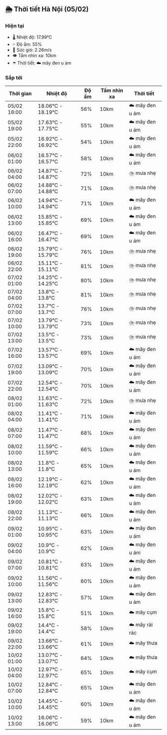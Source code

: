 ## 🌦️ Thời tiết Hà Nội (05/02)

### Hiện tại

- 🌡️ Nhiệt độ: 17.99℃
- 💦 Độ ẩm: 55%
- 💨 Sức gió: 2.26m/s
- 👁️ Tầm nhìn xa: 10km
- ☂️ Thời tiết: ☁️ mây đen u ám

### Sắp tới

| Thời gian | Nhiệt độ | Độ ẩm | Tầm nhìn xa | Thời tiết |
| --- | --- | --- | --- | --- |
| 05/02 16:00 | 18.06℃ - 18.19℃ | 56% | 10km | ☁️ mây đen u ám |
| 05/02 19:00 | 17.63℃ - 17.75℃ | 55% | 10km | ☁️ mây đen u ám |
| 05/02 22:00 | 16.92℃ - 16.92℃ | 54% | 10km | ☁️ mây đen u ám |
| 06/02 01:00 | 16.57℃ - 16.57℃ | 58% | 10km | ☁️ mây đen u ám |
| 06/02 04:00 | 14.87℃ - 14.87℃ | 72% | 10km | ⛈️ mưa nhẹ |
| 06/02 07:00 | 14.88℃ - 14.88℃ | 71% | 10km | ⛈️ mưa nhẹ |
| 06/02 10:00 | 14.94℃ - 14.94℃ | 71% | 10km | ☁️ mây đen u ám |
| 06/02 13:00 | 15.85℃ - 15.85℃ | 69% | 10km | ☁️ mây đen u ám |
| 06/02 16:00 | 16.47℃ - 16.47℃ | 69% | 10km | ☁️ mây đen u ám |
| 06/02 19:00 | 15.79℃ - 15.79℃ | 76% | 10km | ⛈️ mưa nhẹ |
| 06/02 22:00 | 15.11℃ - 15.11℃ | 81% | 10km | ⛈️ mưa nhẹ |
| 07/02 01:00 | 14.25℃ - 14.25℃ | 80% | 10km | ⛈️ mưa nhẹ |
| 07/02 04:00 | 13.8℃ - 13.8℃ | 81% | 10km | ⛈️ mưa nhẹ |
| 07/02 07:00 | 13.7℃ - 13.7℃ | 76% | 10km | ⛈️ mưa nhẹ |
| 07/02 10:00 | 13.79℃ - 13.79℃ | 73% | 10km | ⛈️ mưa nhẹ |
| 07/02 13:00 | 13.5℃ - 13.5℃ | 73% | 10km | ⛈️ mưa nhẹ |
| 07/02 16:00 | 13.57℃ - 13.57℃ | 69% | 10km | ☁️ mây đen u ám |
| 07/02 19:00 | 13.09℃ - 13.09℃ | 70% | 10km | ☁️ mây đen u ám |
| 07/02 22:00 | 12.54℃ - 12.54℃ | 70% | 10km | ☁️ mây đen u ám |
| 08/02 01:00 | 11.63℃ - 11.63℃ | 72% | 10km | ⛈️ mưa nhẹ |
| 08/02 04:00 | 11.41℃ - 11.41℃ | 71% | 10km | ☁️ mây đen u ám |
| 08/02 07:00 | 11.47℃ - 11.47℃ | 68% | 10km | ☁️ mây đen u ám |
| 08/02 10:00 | 11.59℃ - 11.59℃ | 66% | 10km | ☁️ mây đen u ám |
| 08/02 13:00 | 11.8℃ - 11.8℃ | 65% | 10km | ☁️ mây đen u ám |
| 08/02 16:00 | 12.19℃ - 12.19℃ | 62% | 10km | ☁️ mây đen u ám |
| 08/02 19:00 | 12.02℃ - 12.02℃ | 63% | 10km | ☁️ mây đen u ám |
| 08/02 22:00 | 11.13℃ - 11.13℃ | 66% | 10km | ☁️ mây đen u ám |
| 09/02 01:00 | 10.95℃ - 10.95℃ | 63% | 10km | ☁️ mây đen u ám |
| 09/02 04:00 | 10.9℃ - 10.9℃ | 62% | 10km | ☁️ mây đen u ám |
| 09/02 07:00 | 10.81℃ - 10.81℃ | 63% | 10km | ☁️ mây đen u ám |
| 09/02 10:00 | 11.56℃ - 11.56℃ | 60% | 10km | ☁️ mây đen u ám |
| 09/02 13:00 | 12.83℃ - 12.83℃ | 57% | 10km | ☁️ mây đen u ám |
| 09/02 16:00 | 15.8℃ - 15.8℃ | 51% | 10km | ☁️ mây cụm |
| 09/02 19:00 | 14.4℃ - 14.4℃ | 58% | 10km | ☁️ mây rải rác |
| 09/02 22:00 | 13.66℃ - 13.66℃ | 61% | 10km | ☁️ mây thưa |
| 10/02 01:00 | 13.07℃ - 13.07℃ | 64% | 10km | ☁️ mây thưa |
| 10/02 04:00 | 12.97℃ - 12.97℃ | 65% | 10km | ☁️ mây cụm |
| 10/02 07:00 | 12.84℃ - 12.84℃ | 65% | 10km | ☁️ mây đen u ám |
| 10/02 10:00 | 14.45℃ - 14.45℃ | 60% | 10km | ☁️ mây đen u ám |
| 10/02 13:00 | 16.06℃ - 16.06℃ | 59% | 10km | ☁️ mây đen u ám |
